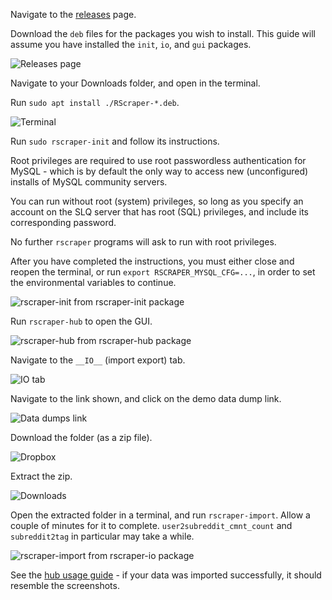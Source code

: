 Navigate to the [releases](releases) page.

Download the `deb` files for the packages you wish to install. This guide will assume you have installed the `init`, `io`, and `gui` packages.

![Releases page](https://user-images.githubusercontent.com/30552567/60239664-50da7d00-98a6-11e9-80d2-041732229232.png)

Navigate to your Downloads folder, and open in the terminal.

Run `sudo apt install ./RScraper-*.deb`.

![Terminal](https://user-images.githubusercontent.com/30552567/60239671-59cb4e80-98a6-11e9-9102-e156814468d2.png)

Run `sudo rscraper-init` and follow its instructions.

Root privileges are required to use root passwordless authentication for MySQL - which is by default the only way to access new (unconfigured) installs of MySQL community servers.

You can run without root (system) privileges, so long as you specify an account on the SLQ server that has root (SQL) privileges, and include its corresponding password.

No further `rscraper` programs will ask to run with root privileges.

After you have completed the instructions, you must either close and reopen the terminal, or run `export RSCRAPER_MYSQL_CFG=...`, in order to set the environmental variables to continue.

![rscraper-init from rscraper-init package](https://user-images.githubusercontent.com/30552567/60239676-6059c600-98a6-11e9-8074-7cb8da7f31d0.png)

Run `rscraper-hub` to open the GUI.

![rscraper-hub from rscraper-hub package](https://user-images.githubusercontent.com/30552567/60239689-6a7bc480-98a6-11e9-8c1b-74b7cd106a6e.png)

Navigate to the `__IO__` (import export) tab.

![__IO__ tab](https://user-images.githubusercontent.com/30552567/60239720-88e1c000-98a6-11e9-83f2-74064b2f4ffd.png)

Navigate to the link shown, and click on the demo data dump link.

![Data dumps link](https://user-images.githubusercontent.com/30552567/60239723-8ed7a100-98a6-11e9-957d-d5b6746af7c7.png)

Download the folder (as a zip file).

![Dropbox](https://user-images.githubusercontent.com/30552567/60239741-a3b43480-98a6-11e9-897f-b0838c8fc183.png)

Extract the zip.

![Downloads](https://user-images.githubusercontent.com/30552567/60239747-a878e880-98a6-11e9-8a97-690726508ca0.png)

Open the extracted folder in a terminal, and run `rscraper-import`. Allow a couple of minutes for it to complete. `user2subreddit_cmnt_count` and `subreddit2tag` in particular may take a while.

![rscraper-import from rscraper-io package](https://user-images.githubusercontent.com/30552567/60245955-8f2b6880-98b5-11e9-984f-94fd6d1504f4.png)

See the [hub usage guide](guides/hub.md) - if your data was imported successfully, it should resemble the screenshots.

